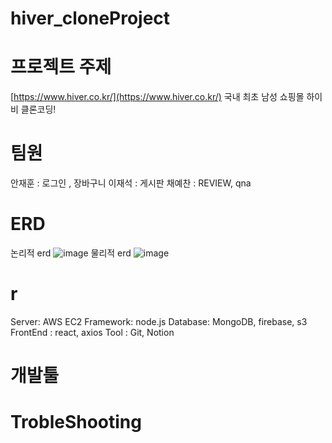 ﻿# hiver_cloneProject
 
# 프로젝트 주제
[https://www.hiver.co.kr/](https://www.hiver.co.kr/)
국내 최초 남성 쇼핑몰 하이비 클론코딩!

# 팀원 
안재훈 : 로그인 , 장바구니
이재석 : 게시판 
채예찬 : REVIEW, qna 

# ERD 
논리적 erd
![image](https://user-images.githubusercontent.com/77096665/175225694-6fc8713d-112a-4b4c-83d3-722809eecb33.png)
물리적 erd
![image](https://user-images.githubusercontent.com/77096665/175225743-a0a90e43-0bc3-4a1f-84c1-bc75616076bf.png)

# r 
Server: AWS EC2
Framework: node.js
Database: MongoDB, firebase, s3
FrontEnd : react, axios
Tool : Git, Notion

# 개발툴


# TrobleShooting


